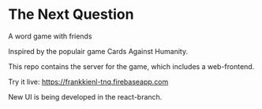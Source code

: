 # The Next Question
A word game with friends

Inspired by the populair game Cards Against Humanity.

This repo contains the server for the game, which includes a web-frontend.

Try it live:
https://frankkienl-tnq.firebaseapp.com

New UI is being developed in the react-branch.
